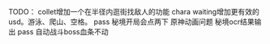TODO：
collet增加一个在半径内逛街找敌人的功能
chara waiting增加更有效的usd。游泳、爬山、空格。 pass
秘境开局会点两下 原神动画问题
秘境ocr结果输出 pass
自动战斗boss血条不动
